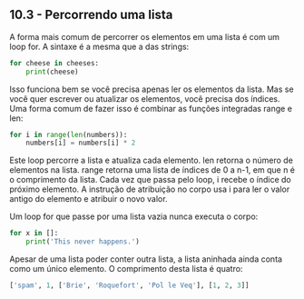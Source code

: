 ## 10.3 - Percorrendo uma lista

A forma mais comum de percorrer os elementos em uma lista é com um loop for. A sintaxe é a mesma que a das strings:

```python
for cheese in cheeses:
    print(cheese)
```

Isso funciona bem se você precisa apenas ler os elementos da lista. Mas se você quer escrever ou atualizar os elementos, você precisa dos índices. Uma forma comum de fazer isso é combinar as funções integradas range e len:

```python
for i in range(len(numbers)):
    numbers[i] = numbers[i] * 2
```

Este loop percorre a lista e atualiza cada elemento. len retorna o número de elementos na lista. range retorna uma lista de índices de 0 a n-1, em que n é o comprimento da lista. Cada vez que passa pelo loop, i recebe o índice do próximo elemento. A instrução de atribuição no corpo usa i para ler o valor antigo do elemento e atribuir o novo valor.

Um loop for que passe por uma lista vazia nunca executa o corpo:

```python
for x in []:
    print('This never happens.')
```

Apesar de uma lista poder conter outra lista, a lista aninhada ainda conta como um único elemento. O comprimento desta lista é quatro:

```python
['spam', 1, ['Brie', 'Roquefort', 'Pol le Veq'], [1, 2, 3]]
```
